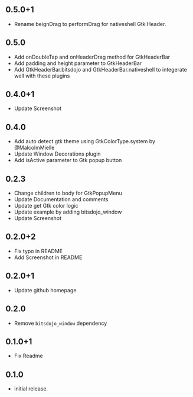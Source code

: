 ## 0.5.0+1

* Rename beignDrag to performDrag for nativeshell Gtk Header.

## 0.5.0

* Add onDoubleTap and onHeaderDrag method for GtkHeaderBar
* Add padding and height parameter to GtkHeaderBar
* Add GtkHeaderBar.bitsdojo and GtkHeaderBar.nativeshell to integerate well with these plugins

## 0.4.0+1

* Update Screenshot

## 0.4.0

* Add auto detect gtk theme using GtkColorType.system by @MalcolmMielle
* Update Window Decorations plugin
* Add isActive parameter to Gtk popup button

## 0.2.3

* Change children to body for GtkPopupMenu
* Update Documentation and comments
* Update get Gtk color logic
* Update example by adding bitsdojo_window
* Update Screenshot

## 0.2.0+2

* Fix typo in README
* Add Screenshot in README

## 0.2.0+1

* Update github homepage

## 0.2.0

* Remove `bitsdojo_window` dependency


## 0.1.0+1

* Fix Readme


## 0.1.0

* initial release.
